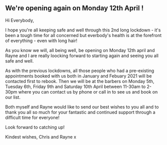 
## We're opening again on Monday 12th April !

Hi Everybody,


I hope you're all keeping safe and well through this 2nd long lockdown - it's been a tough time for all concerned but everbody's health is at the forefront of everything - even with long hair! 


As you know we will, all being well, be opening on Monday 12th april and Rayne and I are really loocking forward to starting again and seeing you all safe and well. 


As with the previous lockdowns, all those people who had a pre-existing appointments booked with us both in January and Febuary 2021 will be contacted first to rebook. Then we will be at the barbers on Monday 5th, Tuesday 6th, Friday 9th and Saturday 10th April between 11-30am to 2-30pm where you can contact us by phone or call in to see us and book on our list. 


Both myself and Rayne would like to send our best wishes to you all and to thank you all so much for your fantastic and continued support through a difficult time for everyone! 


Look forward to catching up!


Kindest wishes, Chris and Rayne x

